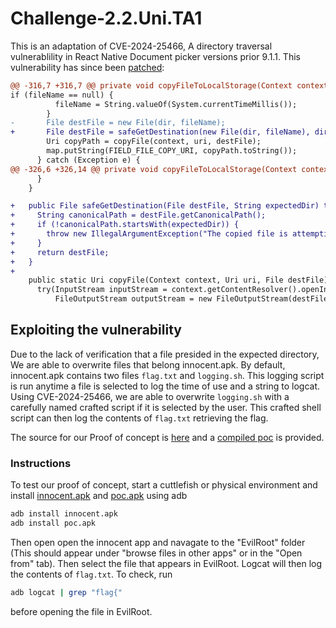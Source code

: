 # Challenge-2.2.Uni.TA1
This is an adaptation of CVE-2024-25466, A directory traversal vulnerablility in React Native Document picker versions prior 9.1.1. This vulnerability has since been [patched](https://github.com/react-native-documents/document-picker/compare/v9.1.0...v9.1.1):
```diff
@@ -316,7 +316,7 @@ private void copyFileToLocalStorage(Context context, WritableMap map, Uri uri) {
if (fileName == null) {
          fileName = String.valueOf(System.currentTimeMillis());
        }
-       File destFile = new File(dir, fileName);
+       File destFile = safeGetDestination(new File(dir, fileName), dir.getCanonicalPath());
        Uri copyPath = copyFile(context, uri, destFile);
        map.putString(FIELD_FILE_COPY_URI, copyPath.toString());
      } catch (Exception e) {
@@ -326,6 +326,14 @@ private void copyFileToLocalStorage(Context context, WritableMap map, Uri uri) {
      }
    }

+   public File safeGetDestination(File destFile, String expectedDir) throws IllegalArgumentException, IOException {
+     String canonicalPath = destFile.getCanonicalPath();
+     if (!canonicalPath.startsWith(expectedDir)) {
+       throw new IllegalArgumentException("The copied file is attempting to write outside of the target directory.");
+     }
+     return destFile;
+   }
+
    public static Uri copyFile(Context context, Uri uri, File destFile) throws IOException {
      try(InputStream inputStream = context.getContentResolver().openInputStream(uri);
          FileOutputStream outputStream = new FileOutputStream(destFile)) {
```

## Exploiting the vulnerability
Due to the lack of verification that a file presided in the expected directory, We are able to overwrite files that belong innocent.apk. By default, innocent.apk contains two files `flag.txt` and `logging.sh`. This logging script is run anytime a file is selected to log the time of use and a string to logcat. Using CVE-2024-25466, we are able to overwrite `logging.sh` with a carefully named crafted script if it is selected by the user. This crafted shell script can then log the contents of `flag.txt` retrieving the flag. 

The source for our Proof of concept is [here](./app/src/main/) and a [compiled poc](poc.apk) is provided.

### Instructions
To test our proof of concept, start a cuttlefish or physical environment and install [innocent.apk](innocent.apk) and [poc.apk](poc.apk) using adb
```bash
adb install innocent.apk
adb install poc.apk
```

Then open open the innocent app and navagate to the "EvilRoot" folder (This should appear under "browse files in other apps" or in the "Open from" tab). Then select the file that appears in EvilRoot. Logcat will then log the contents of `flag.txt`. To check, run 
```bash
adb logcat | grep "flag{"
```
before opening the file in EvilRoot.
